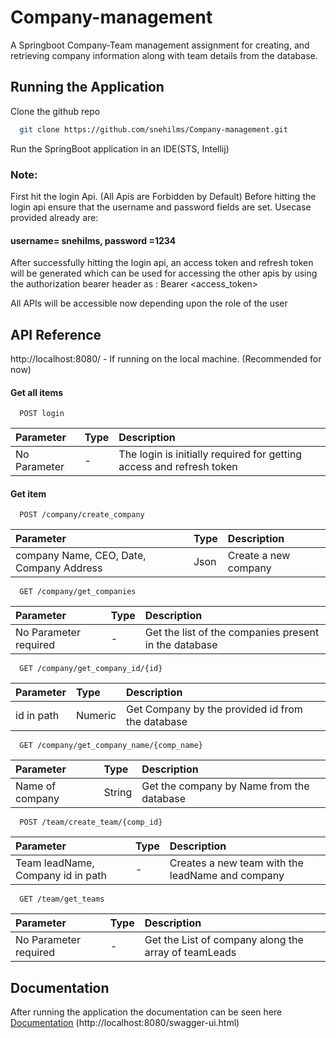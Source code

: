 
# Company-management

A Springboot Company-Team management assignment for creating, and retrieving company information along with team details from the database.




## Running the Application 

Clone the github repo 

```bash
  git clone https://github.com/snehilms/Company-management.git
```


Run the SpringBoot application in an IDE(STS, Intellij)

### Note:
First hit the login Api. (All Apis are Forbidden by Default)
Before hitting the login api ensure that the username and password fields are set. Usecase provided already are:
#### username= snehilms, password =1234

After successfully hitting the login api, an access token and refresh token will be generated which can be used for accessing the other apis
by using the authorization bearer header as : Bearer <access_token>

All APIs will be accessible now depending upon the role of the user
## API Reference
http://localhost:8080/ - If running on the local machine. (Recommended for now)

#### Get all items

```http
  POST login
```

| Parameter | Type     | Description                |
| :-------- | :------- | :------------------------- |
| No Parameter | - | The login is initially required for getting access and refresh token  |
                    
#### Get item

```http
  POST /company/create_company
```

| Parameter | Type     | Description                       |
| :-------- | :------- | :-------------------------------- |
| company Name, CEO, Date, Company Address      |Json |Create a new company |


```http
  GET /company/get_companies
```

| Parameter | Type     | Description                       |
| :-------- | :------- | :-------------------------------- |
| No Parameter required      |- |Get the list of the companies present in the database  |




```http
  GET /company/get_company_id/{id}
```

| Parameter | Type     | Description                       |
| :-------- | :------- | :-------------------------------- |
| id in path      |Numeric |Get Company by the provided id from the database |


```http
  GET /company/get_company_name/{comp_name}
```

| Parameter | Type     | Description                       |
| :-------- | :------- | :-------------------------------- |
| Name of company      |String |Get the company by Name from the database

```http
  POST /team/create_team/{comp_id}
```

| Parameter | Type     | Description                       |
| :-------- | :------- | :-------------------------------- |
| Team leadName, Company id in path|- |Creates a new team with the leadName and company



```http
  GET /team/get_teams
```

| Parameter | Type     | Description                       |
| :-------- | :------- | :-------------------------------- |
| No Parameter required      |- |Get the List of company along the array of teamLeads


## Documentation
After running the application the documentation can be seen here
[Documentation](http://localhost:8080/swagger-ui.html) (http://localhost:8080/swagger-ui.html)


